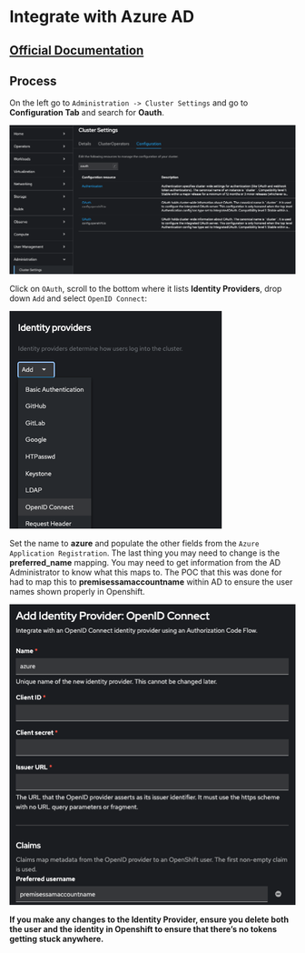 # Integrate with Azure AD

## [Official Documentation](https://docs.openshift.com/container-platform/4.14/authentication/identity_providers/configuring-oidc-identity-provider.html)

## Process

On the left go to `Administration -> Cluster Settings` and go to **Configuration Tab** and search for **Oauth**.


![azure-oauth](../../../images/azure-oauth.png)


Click on `OAuth`, scroll to the bottom where it lists **Identity Providers**, drop down `Add` and select `OpenID Connect`:

![azure-addProvider](../../../images/azure-addProvider.png)


Set the name to **azure** and populate the other fields from the `Azure Application Registration`.  The last thing you may need to change is the **preferred_name** mapping.  You may need to get information from the AD Administrator to know what this maps to.  The POC that this was done for had to map this to **premisessamaccountname** within AD to ensure the user names shown properly in Openshift.


![azure-openIDConnect](../../../images/azure-openIDConnect.png)

**If you make any changes to the Identity Provider, ensure you delete both the user and the identity in Openshift to ensure that there’s no tokens getting stuck anywhere.**